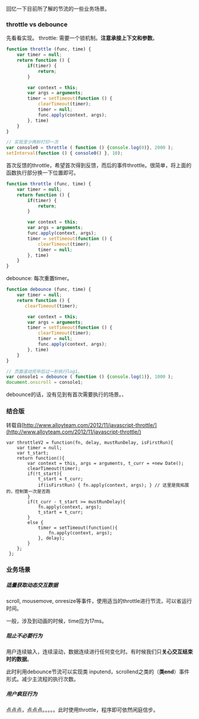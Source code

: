 回忆一下目前所了解的节流的一些业务场景。

### throttle vs debounce
先看看实现。
throttle: 需要一个锁机制。**注意承接上下文和参数**。
```js
function throttle (func, time) {
    var timer = null;
    return function () {
        if(timer) {
            return;
        }

        var context = this;
        var args = arguments;
        timer = setTimeout(function () {
            clearTimeout(timer);
            timer = null;
            func.apply(context, args);
        }, time)
    }
}

// 实现至少两秒打印一次
var console0 = throttle ( function () {console.log(0)}, 2000 );
setInterval(function () { console0() }, 10);
```
首次反馈的throttle，希望首次得到反馈，而后的事件throttle。很简单，将上面的函数执行部分换一下位置即可。
```js
function throttle (func, time) {
    var timer = null;
    return function () {
        if(timer) {
            return;
        }

        var context = this;
        var args = arguments;
        func.apply(context, args);
        timer = setTimeout(function () {
            clearTimeout(timer);
            timer = null;
        }, time)
    }
}

```
debounce:  每次重置timer。
```js
function debounce (func, time) {
    var timer = null;
    return function () {
       clearTimeout(timer);

        var context = this;
        var args = arguments;
        timer = setTimeout(function () {
            clearTimeout(timer);
            timer = null;
            func.apply(context, args);
        }, time)
    }
}

// 页面滚动完毕后过一秒执行log1。
var console1 = debounce ( function () {console.log(1)}, 1000 );
document.onscroll = console1;
```
debounce的话，没有见到有首次需要执行的场景。、

### 结合版

转载自[http://www.alloyteam.com/2012/11/javascript-throttle/](http://www.alloyteam.com/2012/11/javascript-throttle/)

```
var throttleV2 = function(fn, delay, mustRunDelay, isFirstRun){
 	var timer = null;
 	var t_start;
 	return function(){
 		var context = this, args = arguments, t_curr = +new Date();
 		clearTimeout(timer);
 		if(!t_start){
 			t_start = t_curr;
            if(isFirstRun) { fn.apply(context, args); } // 这里是我拓展的，控制第一次是否跑
 		}
 		if(t_curr - t_start >= mustRunDelay){
 			fn.apply(context, args);
 			t_start = t_curr;
 		}
 		else {
 			timer = setTimeout(function(){
 				fn.apply(context, args);
 			}, delay);
 		}
 	};
 };
```

### 业务场景

##### 适量获取动态交互数据

scroll, mousemove, onresize等事件，使用适当的throttle进行节流，可以省运行时间。

一般，涉及到动画的时候，time应为17ms。

##### 阻止不必要行为

用户连续输入，连续滚动，数据连续进行任何变化时。有时候我们只**关心交互结束时的数据**。 

此时利用debounce节流可以实现类 inputend，scrollend之类的（**类end**）事件形式。减少主流程的执行次数。

##### 用户疯狂行为

点点点，点点点。。。。。此时使用throttle，程序即可依然闲庭信步。